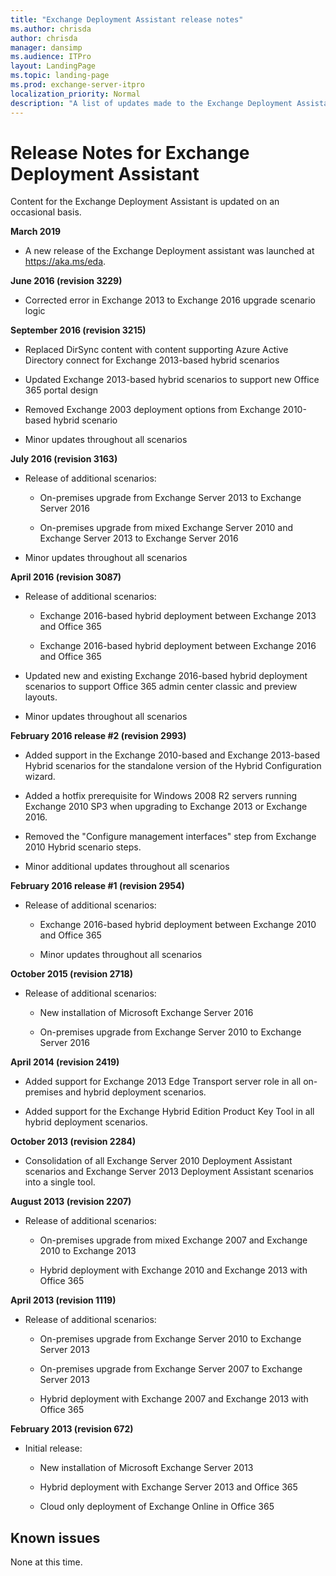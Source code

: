 ```yaml
---
title: "Exchange Deployment Assistant release notes"
ms.author: chrisda
author: chrisda
manager: dansimp
ms.audience: ITPro
layout: LandingPage
ms.topic: landing-page
ms.prod: exchange-server-itpro
localization_priority: Normal
description: "A list of updates made to the Exchange Deployment Assistant"
---
```


# Release Notes for Exchange Deployment Assistant

Content for the Exchange Deployment Assistant is updated on an occasional basis.

**March 2019**

  - A new release of the Exchange Deployment assistant was launched at https://aka.ms/eda.

**June 2016 (revision 3229)**

  - Corrected error in Exchange 2013 to Exchange 2016 upgrade scenario logic

**September 2016 (revision 3215)**

  - Replaced DirSync content with content supporting Azure Active Directory connect for Exchange 2013-based hybrid scenarios

  - Updated Exchange 2013-based hybrid scenarios to support new Office 365 portal design

  - Removed Exchange 2003 deployment options from Exchange 2010-based hybrid scenario

  - Minor updates throughout all scenarios

**July 2016 (revision 3163)**

  - Release of additional scenarios:
    
      - On-premises upgrade from Exchange Server 2013 to Exchange Server 2016
    
      - On-premises upgrade from mixed Exchange Server 2010 and Exchange Server 2013 to Exchange Server 2016

  - Minor updates throughout all scenarios

**April 2016 (revision 3087)**

  - Release of additional scenarios:
    
      - Exchange 2016-based hybrid deployment between Exchange 2013 and Office 365
    
      - Exchange 2016-based hybrid deployment between Exchange 2016 and Office 365

  - Updated new and existing Exchange 2016-based hybrid deployment scenarios to support Office 365 admin center classic and preview layouts.

  - Minor updates throughout all scenarios

**February 2016 release \#2 (revision 2993)**

  - Added support in the Exchange 2010-based and Exchange 2013-based Hybrid scenarios for the standalone version of the Hybrid Configuration wizard.

  - Added a hotfix prerequisite for Windows 2008 R2 servers running Exchange 2010 SP3 when upgrading to Exchange 2013 or Exchange 2016.

  - Removed the "Configure management interfaces" step from Exchange 2010 Hybrid scenario steps.

  - Minor additional updates throughout all scenarios

**February 2016 release \#1 (revision 2954)**

  - Release of additional scenarios:
    
      - Exchange 2016-based hybrid deployment between Exchange 2010 and Office 365
    
      - Minor updates throughout all scenarios

**October 2015 (revision 2718)**

  - Release of additional scenarios:
    
      - New installation of Microsoft Exchange Server 2016
    
      - On-premises upgrade from Exchange Server 2010 to Exchange Server 2016

**April 2014 (revision 2419)**

  - Added support for Exchange 2013 Edge Transport server role in all on-premises and hybrid deployment scenarios.

  - Added support for the Exchange Hybrid Edition Product Key Tool in all hybrid deployment scenarios.

**October 2013 (revision 2284)**

  - Consolidation of all Exchange Server 2010 Deployment Assistant scenarios and Exchange Server 2013 Deployment Assistant scenarios into a single tool.

**August 2013 (revision 2207)**

  - Release of additional scenarios:
    
      - On-premises upgrade from mixed Exchange 2007 and Exchange 2010 to Exchange 2013
    
      - Hybrid deployment with Exchange 2010 and Exchange 2013 with Office 365

**April 2013 (revision 1119)**

  - Release of additional scenarios:
    
      - On-premises upgrade from Exchange Server 2010 to Exchange Server 2013
    
      - On-premises upgrade from Exchange Server 2007 to Exchange Server 2013
    
      - Hybrid deployment with Exchange 2007 and Exchange 2013 with Office 365

**February 2013 (revision 672)**

  - Initial release:
    
      - New installation of Microsoft Exchange Server 2013
    
      - Hybrid deployment with Exchange Server 2013 and Office 365
    
      - Cloud only deployment of Exchange Online in Office 365

## Known issues

None at this time.

